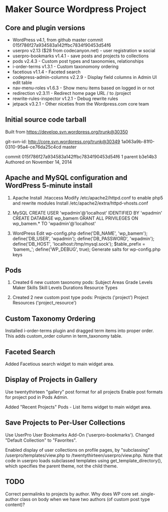 Maker Source Wordpress Project
==============================

Core and plugin versions
------------------------
 * WordPress v4.1, from github master commit 015f786f27a934583a142ffbc7834f90453d54f6
 * userpro v2.13 ($28 from codecanyon.net) - user registration w social
 * userpro-bookmarks v1.4.1 - save posts and projects to collections
 * pods v2.4.3  - Custom post types and taxonomies, relationships
 * i-order-terms v1.3.1 - Custom taxonomony ordering
 * facetious v1.1.4 - Faceted search
 * codepress-admin-columns v2.2.9 - Display field columns in Admin UI edit table
 * nav-menu-roles v1.6.3 - Show menu items based on logged in or not
 * redirection v2.3.11 - Redirect home page URL / to /project
 * rewrite-rules-inspector v1.2.1 - Debug rewrite rules
 * jetpack v3.2.1 - Other niceties from the Wordpress.com core team

Initial source code tarball
---------------------------
Built from https://develop.svn.wordpress.org/trunk@30350

git-svn-id: http://core.svn.wordpress.org/trunk@30349 1a063a9b-81f0-0310-95a4-ce76da25c4cd
master

commit 015f786f27a934583a142ffbc7834f90453d54f6 1 parent b3e14b3
Authored on November 14, 2014

Apache and MySQL configuration and WordPress 5-minute install
-------------------------------------------------------------
1. Apache 
    Install .htaccess
    Modify /etc/apache2/httpd.conf to enable php5 and rewrite modules
    Install /etc/apache2/extra/httpd-vhosts.conf

2. MySQL
    CREATE USER 'wpadmin'@'localhost' IDENTIFIED BY 'wpadmin'
    CREATE DATABASE wp\_bamem
    GRANT ALL PRIVILEGES ON wp\_bamem.* TO 'wpadmin'@'localhost'

3. WordPress
    Edit wp-config.php
    define('DB_NAME', 'wp\_bamem');
    define('DB_USER', 'wpadmin');
    define('DB_PASSWORD', 'wpadmin');
    define('DB_HOST', 'localhost:/tmp/mysql.sock');
    $table_prefix  = 'bamem\_';
    define('WP_DEBUG', true);
    Generate salts for wp-config.php keys

Pods
----
1. Created 6 new custom taxonomy pods:
    Subject Areas
    Grade Levels
    Maker Skills
    Skill Levels
    Durations
    Resource Types

2. Created 2 new custom post type pods:
    Projects ('project')
    Project Resources ('project\_resource')

Custom Taxonomy Ordering
------------------------
Installed i-order-terms plugin and dragged term items into proper order.  This adds custom\_order column in term\_taxonomy table.

Faceted Search
--------------
Added Facetious search widget to main widget area.

Display of Projects in Gallery
------------------------------
Use twentythirteen "gallery" post format for all projects
Enable post formats for project pod in Pods Admin.

Added "Recent Projects" Pods - List Items widget to main widget area.

Save Projects to Per-User Collections
-------------------------------------
Use UserPro User Bookmarks Add-On ('userpro-bookmarks').  Changed "Default Collection" to "Favorites".

Enabled display of user collections on profile pages, by "subclassing" 
/userpro/templates/view.php to /twentythirteen/userpro/view.php.  Note that code in userpro loads subclassed templates using get\_template\_directory(), which specifies the parent theme, not the child theme.

TODO
----
Correct permalinks to projects by author.
Why does WP core set .single-author class on body when we have two authors (of custom post type content)? 
